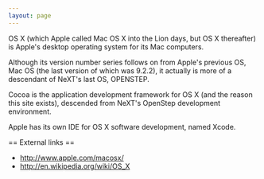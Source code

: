 ```yaml
---
layout: page
---
```


OS X (which Apple called Mac OS X into the Lion days, but OS X thereafter) is Apple's desktop operating system for its Mac computers.

Although its version number series follows on from Apple's previous OS, Mac OS (the last version of which was 9.2.2), it actually is more of a descendant of NeXT's last OS, OPENSTEP.

Cocoa is the application development framework for OS X (and the reason this site exists), descended from NeXT's OpenStep development environment.

Apple has its own IDE for OS X software development, named Xcode.

== External links ==

* http://www.apple.com/macosx/
* http://en.wikipedia.org/wiki/OS_X
